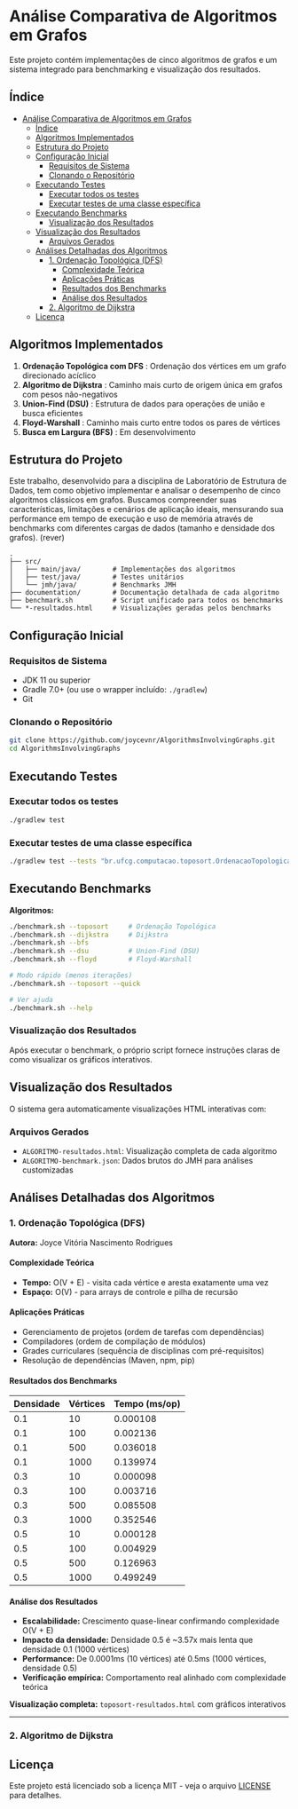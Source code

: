 # Análise Comparativa de Algoritmos em Grafos

Este projeto contém implementações de cinco algoritmos de grafos e um sistema integrado para benchmarking e visualização dos resultados.

## Índice
- [Análise Comparativa de Algoritmos em Grafos](#análise-comparativa-de-algoritmos-em-grafos)
  - [Índice](#índice)
  - [Algoritmos Implementados](#algoritmos-implementados)
  - [Estrutura do Projeto](#estrutura-do-projeto)
  - [Configuração Inicial](#configuração-inicial)
    - [Requisitos de Sistema](#requisitos-de-sistema)
    - [Clonando o Repositório](#clonando-o-repositório)
  - [Executando Testes](#executando-testes)
    - [Executar todos os testes](#executar-todos-os-testes)
    - [Executar testes de uma classe específica](#executar-testes-de-uma-classe-específica)
  - [Executando Benchmarks](#executando-benchmarks)
    - [Visualização dos Resultados](#visualização-dos-resultados)
  - [Visualização dos Resultados](#visualização-dos-resultados-1)
    - [Arquivos Gerados](#arquivos-gerados)
  - [Análises Detalhadas dos Algoritmos](#análises-detalhadas-dos-algoritmos)
    - [1. Ordenação Topológica (DFS)](#1-ordenação-topológica-dfs)
      - [Complexidade Teórica](#complexidade-teórica)
      - [Aplicações Práticas](#aplicações-práticas)
      - [Resultados dos Benchmarks](#resultados-dos-benchmarks)
      - [Análise dos Resultados](#análise-dos-resultados)
    - [2. Algoritmo de Dijkstra](#2-algoritmo-de-dijkstra)
  - [Licença](#licença)

## Algoritmos Implementados

1. **Ordenação Topológica com DFS** : Ordenação dos vértices em um grafo direcionado acíclico
2. **Algoritmo de Dijkstra** : Caminho mais curto de origem única em grafos com pesos não-negativos
3. **Union-Find (DSU)** : Estrutura de dados para operações de união e busca eficientes
4. **Floyd-Warshall** : Caminho mais curto entre todos os pares de vértices
5. **Busca em Largura (BFS)** : Em desenvolvimento 

## Estrutura do Projeto
Este trabalho, desenvolvido para a disciplina de Laboratório de Estrutura de Dados, tem como objetivo implementar e analisar o desempenho de cinco algoritmos clássicos em grafos. Buscamos compreender suas características, limitações e cenários de aplicação ideais, mensurando sua performance em tempo de execução e uso de memória através de benchmarks com diferentes cargas de dados (tamanho e densidade dos grafos). (rever)

```
.
├── src/
│   ├── main/java/        # Implementações dos algoritmos
│   ├── test/java/        # Testes unitários
│   └── jmh/java/         # Benchmarks JMH
├── documentation/        # Documentação detalhada de cada algoritmo
├── benchmark.sh          # Script unificado para todos os benchmarks
└── *-resultados.html     # Visualizações geradas pelos benchmarks
```

## Configuração Inicial

### Requisitos de Sistema
- JDK 11 ou superior
- Gradle 7.0+ (ou use o wrapper incluído: `./gradlew`)
- Git

### Clonando o Repositório
```bash
git clone https://github.com/joycevnr/AlgorithmsInvolvingGraphs.git
cd AlgorithmsInvolvingGraphs
```

## Executando Testes

### Executar todos os testes
```bash
./gradlew test
```

### Executar testes de uma classe específica
```bash
./gradlew test --tests "br.ufcg.computacao.toposort.OrdenacaoTopologicaTest"
```

## Executando Benchmarks

**Algoritmos:**
```bash
./benchmark.sh --toposort     # Ordenação Topológica
./benchmark.sh --dijkstra     # Dijkstra
./benchmark.sh --bfs   
./benchmark.sh --dsu          # Union-Find (DSU)
./benchmark.sh --floyd        # Floyd-Warshall

# Modo rápido (menos iterações)
./benchmark.sh --toposort --quick

# Ver ajuda
./benchmark.sh --help
```

### Visualização dos Resultados

Após executar o benchmark, o próprio script fornece instruções claras de como visualizar os gráficos interativos.

## Visualização dos Resultados

O sistema gera automaticamente visualizações HTML interativas com:

### Arquivos Gerados
- `ALGORITMO-resultados.html`: Visualização completa de cada algoritmo
- `ALGORITMO-benchmark.json`: Dados brutos do JMH para análises customizadas

## Análises Detalhadas dos Algoritmos

### 1. Ordenação Topológica (DFS)
**Autora:** Joyce Vitória Nascimento Rodrigues

#### Complexidade Teórica
- **Tempo:** O(V + E) - visita cada vértice e aresta exatamente uma vez
- **Espaço:** O(V) - para arrays de controle e pilha de recursão

#### Aplicações Práticas
- Gerenciamento de projetos (ordem de tarefas com dependências)
- Compiladores (ordem de compilação de módulos)
- Grades curriculares (sequência de disciplinas com pré-requisitos)
- Resolução de dependências (Maven, npm, pip)

#### Resultados dos Benchmarks

| Densidade | Vértices | Tempo (ms/op) |
|-----------|----------|---------------|
| 0.1       | 10       | 0.000108      |
| 0.1       | 100      | 0.002136      |
| 0.1       | 500      | 0.036018      |
| 0.1       | 1000     | 0.139974      |
| 0.3       | 10       | 0.000098      |
| 0.3       | 100      | 0.003716      |
| 0.3       | 500      | 0.085508      |
| 0.3       | 1000     | 0.352546      |
| 0.5       | 10       | 0.000128      |
| 0.5       | 100      | 0.004929      |
| 0.5       | 500      | 0.126963      |
| 0.5       | 1000     | 0.499249      |

#### Análise dos Resultados
- **Escalabilidade:** Crescimento quase-linear confirmando complexidade O(V + E)
- **Impacto da densidade:** Densidade 0.5 é ~3.57x mais lenta que densidade 0.1 (1000 vértices)
- **Performance:** De 0.0001ms (10 vértices) até 0.5ms (1000 vértices, densidade 0.5)
- **Verificação empírica:** Comportamento real alinhado com complexidade teórica

**Visualização completa:** `toposort-resultados.html` com gráficos interativos

---

### 2. Algoritmo de Dijkstra


## Licença

Este projeto está licenciado sob a licença MIT - veja o arquivo [LICENSE](LICENSE) para detalhes.

